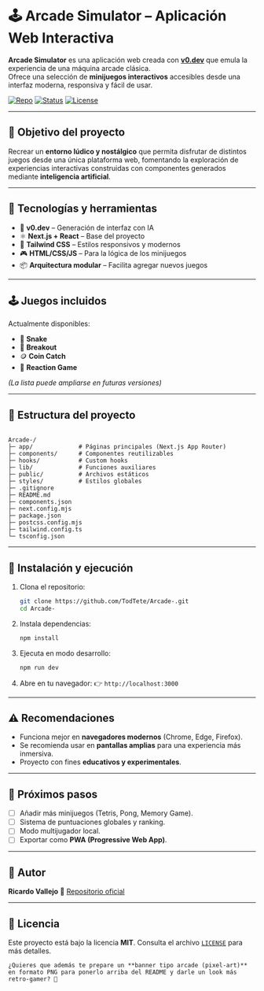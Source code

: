 # 🕹️ Arcade Simulator – Aplicación Web Interactiva

**Arcade Simulator** es una aplicación web creada con **[v0.dev](https://v0.dev)** que emula la experiencia de una máquina arcade clásica.  
Ofrece una selección de **minijuegos interactivos** accesibles desde una interfaz moderna, responsiva y fácil de usar.

[![Repo](https://img.shields.io/badge/GitHub-TodTete-blue?logo=github)](https://github.com/TodTete/Arcade-)
[![Status](https://img.shields.io/badge/status-en%20desarrollo-orange)](#estado)
[![License](https://img.shields.io/badge/license-MIT-green)](LICENSE)

---

## 🎯 Objetivo del proyecto

Recrear un **entorno lúdico y nostálgico** que permita disfrutar de distintos juegos desde una única plataforma web, fomentando la exploración de experiencias interactivas construidas con componentes generados mediante **inteligencia artificial**.

---

## 🧱 Tecnologías y herramientas

- 🧠 **v0.dev** – Generación de interfaz con IA  
- ⚛️ **Next.js + React** – Base del proyecto  
- 🎨 **Tailwind CSS** – Estilos responsivos y modernos  
- 🎮 **HTML/CSS/JS** – Para la lógica de los minijuegos  
- 📦 **Arquitectura modular** – Facilita agregar nuevos juegos  

---

## 🕹️ Juegos incluidos

Actualmente disponibles:

- 🐍 **Snake**  
- 🧱 **Breakout**  
- 🪙 **Coin Catch**  
- 🎯 **Reaction Game**  

*(La lista puede ampliarse en futuras versiones)*

---

## 📂 Estructura del proyecto

```

Arcade-/
├─ app/             # Páginas principales (Next.js App Router)
├─ components/      # Componentes reutilizables
├─ hooks/           # Custom hooks
├─ lib/             # Funciones auxiliares
├─ public/          # Archivos estáticos
├─ styles/          # Estilos globales
├─ .gitignore
├─ README.md
├─ components.json
├─ next.config.mjs
├─ package.json
├─ postcss.config.mjs
├─ tailwind.config.ts
└─ tsconfig.json

````

---

## 🚀 Instalación y ejecución

1. Clona el repositorio:
   ```bash
   git clone https://github.com/TodTete/Arcade-.git
   cd Arcade-

2. Instala dependencias:

   ```bash
   npm install
   ```
3. Ejecuta en modo desarrollo:

   ```bash
   npm run dev
   ```
4. Abre en tu navegador:
   👉 `http://localhost:3000`

---

## ⚠️ Recomendaciones

* Funciona mejor en **navegadores modernos** (Chrome, Edge, Firefox).
* Se recomienda usar en **pantallas amplias** para una experiencia más inmersiva.
* Proyecto con fines **educativos y experimentales**.

---

## 🔮 Próximos pasos

* [ ] Añadir más minijuegos (Tetris, Pong, Memory Game).
* [ ] Sistema de puntuaciones globales y ranking.
* [ ] Modo multijugador local.
* [ ] Exportar como **PWA (Progressive Web App)**.

---

## 👤 Autor

**Ricardo Vallejo**
🔗 [Repositorio oficial](https://github.com/TodTete/Arcade-)

---

## 📜 Licencia

Este proyecto está bajo la licencia **MIT**.
Consulta el archivo [`LICENSE`](LICENSE) para más detalles.

```
¿Quieres que además te prepare un **banner tipo arcade (pixel-art)** en formato PNG para ponerlo arriba del README y darle un look más retro-gamer? 🎨
```
